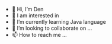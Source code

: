 - 👋 Hi, I’m Den
- 👀 I am interested in
- 🌱 I’m currently learning Java language
- 💞️ I’m looking to collaborate on ...
- 📫 How to reach me ...

<!---
19Den/19Den is a ✨ special ✨ repository because its `README.md` (this file) appears on your GitHub profile.
You can click the Preview link to take a look at your changes.
--->
